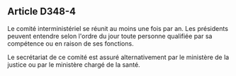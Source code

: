 Article D348-4
----
Le comité interministériel se réunit au moins une fois par an. Les présidents
peuvent entendre selon l'ordre du jour toute personne qualifiée par sa
compétence ou en raison de ses fonctions.

Le secrétariat de ce comité est assuré alternativement par le ministère de la
justice ou par le ministère chargé de la santé.
